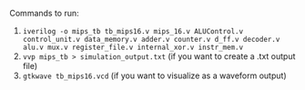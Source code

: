 Commands to run:

1) `iverilog -o mips_tb tb_mips16.v mips_16.v ALUControl.v control_unit.v data_memory.v adder.v counter.v d_ff.v decoder.v alu.v mux.v register_file.v internal_xor.v instr_mem.v`  
2) `vvp mips_tb > simulation_output.txt` (if you want to create a .txt output file)  
3) `gtkwave tb_mips16.vcd` (if you want to visualize as a waveform output)

